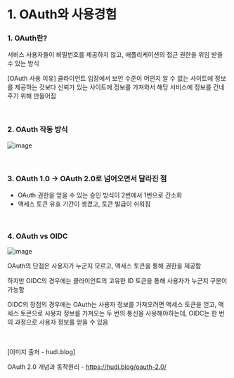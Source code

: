 # 1. OAuth와 사용경험

### 1. OAuth란?

서비스 사용자들이 비밀번호를 제공하지 않고, 애플리케이션의 접근 권한을 위임 받을 수 있는 방식

[OAuth 사용 이유] 클라이언트 입장에서 보안 수준이 어떤지 알 수 없는 사이트에 정보를 제공하는 것보다 신뢰가 있는 사이트에 정보를 가져와서 해당 서비스에 정보를 건네주기 위해 만들어짐

<br/>

### 2. OAuth 작동 방식

![image](https://github.com/kauKoala/Backend-Study/assets/79046106/e17016aa-b30e-468b-9e67-7114aaf8f493)

<br/>

### 3. OAuth 1.0 → OAuth 2.0로 넘어오면서 달라진 점

- OAuth 권한을 얻을 수 있는 승인 방식이 2번에서 1번으로 간소화
- 액세스 토큰 유효 기간이 생겼고, 토큰 발급이 쉬워짐

<br/>

### 4. OAuth vs OIDC

![image](https://github.com/kauKoala/Backend-Study/assets/79046106/967e7fc0-245c-4221-b519-2575fadbede8)

OAuth의 단점은 사용자가 누군지 모르고, 액세스 토큰을 통해 권한을 제공함

하지만 OIDC의 경우에는 클라이언트의 고유한 ID 토큰을 통해 사용자가 누군지 구분이 가능함

OIDC의 장점의 경우에는 OAuth는 사용자 정보를 가져오려면 액세스 토큰을 얻고, 액세스 토큰으로 사용자 정보를 가져오는 두 번의 통신을 사용해야하는데, OIDC는 한 번의 과정으로 사용자 정보를 얻을 수 있음

<br/>
<br/>
[이미지 출처 - hudi.blog]

OAuth 2.0 개념과 동작원리 - https://hudi.blog/oauth-2.0/


